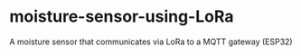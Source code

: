 # moisture-sensor-using-LoRa
A moisture sensor that communicates via LoRa to a MQTT gateway (ESP32)
